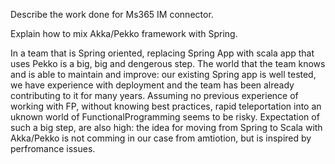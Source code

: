 Describe the work done for Ms365 IM connector.  

Explain how to mix Akka/Pekko framework with Spring. 

In a team that is Spring oriented, replacing Spring App with scala app that uses Pekko is a big, big and dengerous step.
The world that the team knows and is able to maintain and improve: our existing Spring app is well tested, we have experience with deployment and the team has been already contributing to it for many years. 
Assuming no previous experience of working with FP, without knowing best practices, rapid teleportation into an uknown world of FunctionalProgramming seems to be risky. 
Expectation of such a big step, are also high: the idea for moving from Spring to Scala with Akka/Pekko is not comming in our case from amtiotion, but is inspired by perfromance issues. 
